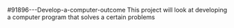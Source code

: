 #91896---Develop-a-computer-outcome
This project will look at developing a computer program that solves a certain problems
